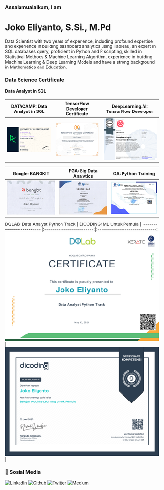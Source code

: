 ### Assalamualaikum, I am
# Joko Eliyanto, S.Si., M.Pd

Data Scientist with two years of experience, including profound expertise and experience in building dashboard analytics using Tableau, an expert in SQL databases query, proficient in Python and R scripting, skilled in  Statistical Methods & Machine Learning Algorithm, experience in building Machine Learning & Deep Learning Models and have a strong background in Mathematics and Education.

### Data Science Certificate 

#### Data Analyst in SQL

DATACAMP: Data Analyst in SQL            |  TensorFlow Developer Certificate | DeepLearning.AI: TensorFlow Developer
:-------------------------:|:-------------------------:|:------------------------------:
![](https://raw.githubusercontent.com/jokoeliyanto/jokoeliyanto/main/Data%20Analyst%20SQL%20Path%20Datacamp.png) |![](https://raw.githubusercontent.com/jokoeliyanto/jokoeliyanto/main/qiwiwcyb.png)  |![](https://raw.githubusercontent.com/jokoeliyanto/jokoeliyanto/main/Coursera%20E32DMWHAY3PL.png)

Google: BANGKIT            |  FGA: Big Data Analytics | OA: Python Training
:-------------------------:|:-------------------------:|:------------------------------:
![](https://raw.githubusercontent.com/jokoeliyanto/jokoeliyanto/main/BANGKIT.png) |![](https://raw.githubusercontent.com/jokoeliyanto/jokoeliyanto/main/FGA1_Page1.png)  |![](https://raw.githubusercontent.com/jokoeliyanto/jokoeliyanto/main/Python%20Training_Page1.png)

DQLAB: Data Analyst Python Track            |  DICODING: ML Untuk Pemula | 
:-------------------------:|:-------------------------:|:------------------------------:
![](https://raw.githubusercontent.com/jokoeliyanto/jokoeliyanto/main/certificate-DQLABDATRCIPAIMU.png) |![](https://raw.githubusercontent.com/jokoeliyanto/jokoeliyanto/main/sertifikat_course_184_684733_150920132916.png)  |![]()



### 📱 Sosial Media


<p>
  <a href="https://www.linkedin.com/in/joko-eliyanto-23a1b6143/" target="_blank"><img alt="LinkedIn" src="https://img.shields.io/badge/linkedin-%230077B5.svg?&style=for-the-badge&logo=linkedin&logoColor=white" /></a>
  <a href="https://github.com/jokoeliyanto" target="_blank"><img alt="Github" src="https://img.shields.io/badge/GitHub-%2312100E.svg?&style=for-the-badge&logo=Github&logoColor=white" /></a>
  <a href="https://twitter.com/Math_Joko_E" target="_blank"><img alt="Twitter" src="https://img.shields.io/badge/twitter-%231DA1F2.svg?&style=for-the-badge&logo=twitter&logoColor=white" /></a>
    <a href="https://medium.com/@jokoeliyanto" target="_blank"><img alt="Medium" src="https://img.shields.io/badge/medium-%2312100E.svg?&style=for-the-badge&logo=medium&logoColor=white" /></a>
</p>

